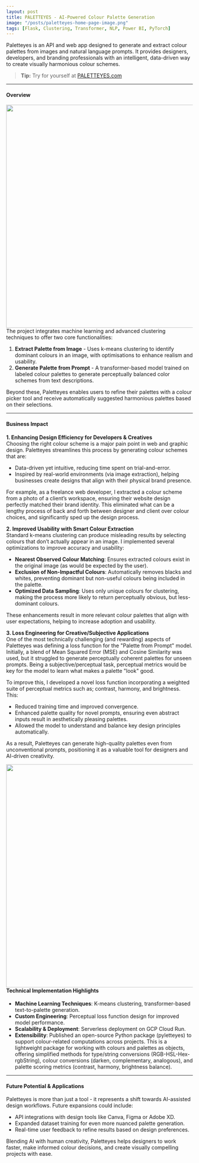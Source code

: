 ```yaml
---
layout: post
title: PALETTEYES - AI-Powered Colour Palette Generation
image: "/posts/paletteyes-home-page-image.png"
tags: [Flask, Clustering, Transformer, NLP, Power BI, PyTorch]
---
```


Paletteyes is an API and web app designed to generate and extract colour palettes from images and natural language prompts. It provides designers, developers, and branding professionals with an intelligent, data-driven way to create visually harmonious colour schemes.

> **Tip:** Try for yourself at [PALETTEYES.com](https://paletteyes.com "Inspiration Through Colour, One Palette a Time")

---

#### **Overview**

<img src="{{site.url}}\img\posts\paletteyes-extract-palette-from-image.png" width="600" style="float:right;">

The project integrates machine learning and advanced clustering techniques to offer two core functionalities:

1. **Extract Palette from Image** - Uses k-means clustering to identify dominant colours in an image, with optimisations to enhance realism and usability.
2. **Generate Palette from Prompt** - A transformer-based model trained on labeled colour palettes to generate perceptually balanced color schemes from text descriptions.

Beyond these, Paletteyes enables users to refine their palettes with a colour picker tool and receive automatically suggested harmonious palettes based on their selections.

---

#### **Business Impact**

**1. Enhancing Design Efficiency for Developers & Creatives**\
Choosing the right colour scheme is a major pain point in web and graphic design. Paletteyes streamlines this process by generating colour schemes that are:

- Data-driven yet intuitive, reducing time spent on trial-and-error.
- Inspired by real-world environments (via image extraction), helping businesses create designs that align with their physical brand presence.

For example, as a freelance web developer, I extracted a colour scheme from a photo of a client’s workspace, ensuring their website design perfectly matched their brand identity. This eliminated what can be a lengthy process of back and forth between designer and client over colour choices, and significantly sped up the design process.

**2. Improved Usability with Smart Colour Extraction**\
Standard k-means clustering can produce misleading results by selecting colours that don’t actually appear in an image. I implemented several optimizations to improve accuracy and usability:

- **Nearest Observed Colour Matching**: Ensures extracted colours exist in the original image (as would be expected by the user).
- **Exclusion of Non-Impactful Colours**: Automatically removes blacks and whites,  preventing dominant but non-useful colours being included in the palette.
- **Optimized Data Sampling**: Uses only unique colours for clustering, making the process more likely to return perceptually obvious, but less-dominant colours.

These enhancements result in more relevant colour palettes that align with user expectations, helping to increase adoption and usability.

**3. Loss Engineering for Creative/Subjective Applications**\
One of the most technically challenging (and rewarding) aspects of Paletteyes was defining a loss function for the "Palette from Prompt" model. Initially, a blend of Mean Squared Error (MSE) and Cosine Similarity was used, but it struggled to generate perceptually coherent palettes for unseen prompts. Being a subjective/perceptual task, perceptual metrics would be key for the model to learn what makes a palette "look" good.

To improve this, I developed a novel loss function incorporating a weighted suite of perceptual metrics such as; contrast, harmony, and brightness. This:

- Reduced training time and improved convergence.
- Enhanced palette quality for novel prompts, ensuring even abstract inputs result in aesthetically pleasing palettes.
- Allowed the model to understand and balance key design principles automatically.

As a result, Paletteyes can generate high-quality palettes even from unconventional prompts, positioning it as a valuable tool for designers and AI-driven creativity.

<img src="{{site.url}}\img\posts\paletteyes-generate-palette-from-prompt.png" width="600" style="float:right;">

---

#### **Technical Implementation Highlights**

- **Machine Learning Techniques**: K-means clustering, transformer-based text-to-palette generation.
- **Custom Engineering**: Perceptual loss function design for improved model performance.
- **Scalability & Deployment**: Serverless deployment on GCP Cloud Run.
- **Extensibility**: Published an open-source Python package (pyletteyes) to support colour-related computations across projects. This is a lightweight package for working with colours and palettes as objects, offering simplified methods for type/string conversions (RGB-HSL-Hex-rgbString), colour conversions (darken, complementary, analogous), and palette scoring metrics (contrast, harmony, brightness balance).

---

#### **Future Potential & Applications**

Paletteyes is more than just a tool - it represents a shift towards AI-assisted design workflows. Future expansions could include:

- API integrations with design tools like Canva, Figma or Adobe XD.
- Expanded dataset training for even more nuanced palette generation.
- Real-time user feedback to refine results based on design preferences.

Blending AI with human creativity, Paletteyes helps designers to work faster, make informed colour decisions, and create visually compelling projects with ease.







